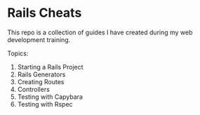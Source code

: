 # Rails Cheats

This repo is a collection of guides I have created during my web development training.

Topics:

1. Starting a Rails Project
2. Rails Generators
3. Creating Routes
4. Controllers
5. Testing with Capybara
6. Testing with Rspec

